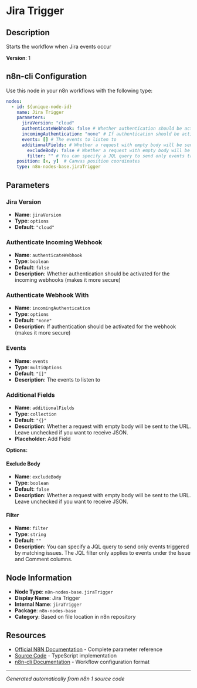 # Jira Trigger

## Description

Starts the workflow when Jira events occur

**Version**: 1

## n8n-cli Configuration

Use this node in your n8n workflows with the following type:

```yaml
nodes:
  - id: ${unique-node-id}
    name: Jira Trigger
    parameters:
      jiraVersion: "cloud"
      authenticateWebhook: false # Whether authentication should be activated for the incoming webhooks (makes it more secure)
      incomingAuthentication: "none" # If authentication should be activated for the webhook (makes it more secure)
      events: [] # The events to listen to
      additionalFields: # Whether a request with empty body will be sent to the URL. Leave unchecked if you want to receive JSON.
        excludeBody: false # Whether a request with empty body will be sent to the URL. Leave unchecked if you want to receive JSON.
        filter: "" # You can specify a JQL query to send only events triggered by matching issues. The JQL filter only applies to events under the Issue and Comment columns.
    position: [x, y]  # Canvas position coordinates
    type: n8n-nodes-base.jiraTrigger
```

## Parameters

### Jira Version

- **Name**: `jiraVersion`
- **Type**: `options`
- **Default**: `"cloud"`

### Authenticate Incoming Webhook

- **Name**: `authenticateWebhook`
- **Type**: `boolean`
- **Default**: `false`
- **Description**: Whether authentication should be activated for the incoming webhooks (makes it more secure)

### Authenticate Webhook With

- **Name**: `incomingAuthentication`
- **Type**: `options`
- **Default**: `"none"`
- **Description**: If authentication should be activated for the webhook (makes it more secure)

### Events

- **Name**: `events`
- **Type**: `multiOptions`
- **Default**: `"[]"`
- **Description**: The events to listen to

### Additional Fields

- **Name**: `additionalFields`
- **Type**: `collection`
- **Default**: `"{}"`
- **Description**: Whether a request with empty body will be sent to the URL. Leave unchecked if you want to receive JSON.
- **Placeholder**: Add Field

**Options:**

#### Exclude Body
- **Name**: `excludeBody`
- **Type**: `boolean`
- **Default**: `false`
- **Description**: Whether a request with empty body will be sent to the URL. Leave unchecked if you want to receive JSON.

#### Filter
- **Name**: `filter`
- **Type**: `string`
- **Default**: `""`
- **Description**: You can specify a JQL query to send only events triggered by matching issues. The JQL filter only applies to events under the Issue and Comment columns.



## Node Information

- **Node Type**: `n8n-nodes-base.jiraTrigger`
- **Display Name**: Jira Trigger
- **Internal Name**: `jiraTrigger`
- **Package**: `n8n-nodes-base`
- **Category**: Based on file location in n8n repository

## Resources

- [Official N8N Documentation](https://docs.n8n.io/integrations/builtin/app-nodes/n8n-nodes-base.jiratrigger/) - Complete parameter reference
- [Source Code](https://github.com/n8n-io/n8n/blob/master/packages/nodes-base/nodes/Jira/JiraTrigger.node.ts) - TypeScript implementation
- [n8n-cli Documentation](https://github.com/edenreich/n8n-cli) - Workflow configuration format

---
*Generated automatically from n8n 1 source code*
